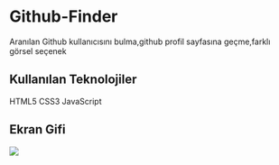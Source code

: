 <h1>Github-Finder</h1>

Aranılan Github kullanıcısını bulma,github profil sayfasına geçme,farklı görsel seçenek

<h2>Kullanılan Teknolojiler</h2>

HTML5
CSS3
JavaScript


<h2>Ekran Gifi</h2>

![](Animation.gif)